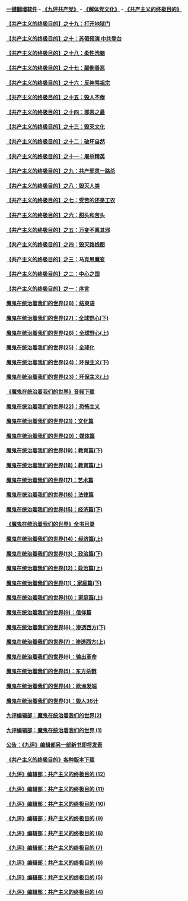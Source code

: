#### [一键翻墙软件](https://github.com/gfw-breaker/nogfw/blob/master/README.md?t=04300938) -  [《九评共产党》](https://github.com/gfw-breaker/9ping.md?t=04300938) - [《解体党文化》](https://github.com/gfw-breaker/jtdwh.md?t=04300938) - [《共产主义的终极目的》](https://github.com/gfw-breaker/gczydzjmd.md?t=04300938)

#### [【共产主义的终极目的】之十九：打开地狱门](../pages/nsc422/n11206376.md?t=04300938) 

#### [【共产主义的终极目的】之十：苏俄预演 中共登台](../pages/nsc422/n11118424.md?t=04300938) 

#### [【共产主义的终极目的】之十八：柔性洗脑](../pages/nsc422/n11199994.md?t=04300938) 

#### [【共产主义的终极目的】之十七：颠倒善恶](../pages/nsc422/n11179782.md?t=04300938) 

#### [【共产主义的终极目的】之十六：反神骂祖宗](../pages/nsc422/n11166798.md?t=04300938) 

#### [【共产主义的终极目的】之十五：毁人不倦](../pages/nsc422/n11166792.md?t=04300938) 

#### [【共产主义的终极目的】之十四：邪恶之最](../pages/nsc422/n11150249.md?t=04300938) 

#### [【共产主义的终极目的】之十三：毁灭文化](../pages/nsc422/n11135227.md?t=04300938) 

#### [【共产主义的终极目的】之十二：破坏自然](../pages/nsc422/n11135214.md?t=04300938) 

#### [【共产主义的终极目的】之十一：屠杀精英](../pages/nsc422/n11118442.md?t=04300938) 

#### [【共产主义的终极目的】之九：共产邪灵一路杀](../pages/nsc422/n11114139.md?t=04300938) 

#### [【共产主义的终极目的】之八：毁灭人类](../pages/nsc422/n11108503.md?t=04300938) 

#### [【共产主义的终极目的】之七：受苦的还是工农](../pages/nsc422/n11101809.md?t=04300938) 

#### [【共产主义的终极目的】之六：甜头和苦头](../pages/nsc422/n11096971.md?t=04300938) 

#### [【共产主义的终极目的】之五：万变不离其邪](../pages/nsc422/n11091285.md?t=04300938) 

#### [【共产主义的终极目的】之四：毁灭路线图](../pages/nsc422/n11086284.md?t=04300938) 

#### [【共产主义的终极目的】之三：马克思魔变](../pages/nsc422/n11061941.md?t=04300938) 

#### [【共产主义的终极目的】之二：中心之国](../pages/nsc422/n11047728.md?t=04300938) 

#### [【共产主义的终极目的】之一：序言](../pages/nsc422/n11086077.md?t=04300938) 

#### [魔鬼在统治着我们的世界(28)：结束语](../pages/nsc422/n10936246.md?t=04300938) 

#### [魔鬼在统治着我们的世界(27)：全球野心(下)](../pages/nsc422/n10928319.md?t=04300938) 

#### [魔鬼在统治着我们的世界(26)：全球野心(上)](../pages/nsc422/n10900318.md?t=04300938) 

#### [魔鬼在统治着我们的世界(25)：全球化](../pages/nsc422/n10788205.md?t=04300938) 

#### [魔鬼在统治着我们的世界(24)：环保主义(下)](../pages/nsc422/n10695307.md?t=04300938) 

#### [魔鬼在统治着我们的世界(23)：环保主义(上)](../pages/nsc422/n10688613.md?t=04300938) 

#### [《魔鬼在统治着我们的世界》音频下载](../pages/nsc422/n10635553.md?t=04300938) 

#### [魔鬼在统治着我们的世界(22)：恐怖主义](../pages/nsc422/n10614727.md?t=04300938) 

#### [魔鬼在统治着我们的世界(21)：文化篇](../pages/nsc422/n10597706.md?t=04300938) 

#### [魔鬼在统治着我们的世界(20)：媒体篇](../pages/nsc422/n10586579.md?t=04300938) 

#### [魔鬼在统治着我们的世界(19)：教育篇(下)](../pages/nsc422/n10564808.md?t=04300938) 

#### [魔鬼在统治着我们的世界(18)：教育篇(上)](../pages/nsc422/n10526970.md?t=04300938) 

#### [魔鬼在统治着我们的世界(17)：艺术篇](../pages/nsc422/n10499093.md?t=04300938) 

#### [魔鬼在统治着我们的世界(16)：法律篇](../pages/nsc422/n10485969.md?t=04300938) 

#### [魔鬼在统治着我们的世界(15)：经济篇(下)](../pages/nsc422/n10469975.md?t=04300938) 

#### [《魔鬼在统治着我们的世界》全书目录](../pages/nsc422/n10464261.md?t=04300938) 

#### [魔鬼在统治着我们的世界(14)：经济篇(上)](../pages/nsc422/n10457370.md?t=04300938) 

#### [魔鬼在统治着我们的世界(13)：政治篇(下)](../pages/nsc422/n10448270.md?t=04300938) 

#### [魔鬼在统治着我们的世界(12)：政治篇(上)](../pages/nsc422/n10444576.md?t=04300938) 

#### [魔鬼在统治着我们的世界(11)：家庭篇(下)](../pages/nsc422/n10440961.md?t=04300938) 

#### [魔鬼在统治着我们的世界(10)：家庭篇(上)](../pages/nsc422/n10435448.md?t=04300938) 

#### [魔鬼在统治着我们的世界(9)：信仰篇](../pages/nsc422/n10432159.md?t=04300938) 

#### [魔鬼在统治着我们的世界(8)：渗透西方(下)](../pages/nsc422/n10429603.md?t=04300938) 

#### [魔鬼在统治着我们的世界(7)：渗透西方(上)](../pages/nsc422/n10426013.md?t=04300938) 

#### [魔鬼在统治着我们的世界(6)：输出革命](../pages/nsc422/n10421536.md?t=04300938) 

#### [魔鬼在统治着我们的世界(5)：东方杀戮](../pages/nsc422/n10417707.md?t=04300938) 

#### [魔鬼在统治着我们的世界(4)：欧洲发端](../pages/nsc422/n10414890.md?t=04300938) 

#### [魔鬼在统治着我们的世界(3)：毁人36计](../pages/nsc422/n10411583.md?t=04300938) 

#### [九评编辑部：魔鬼在统治着我们的世界(2)](../pages/nsc422/n10410036.md?t=04300938) 

#### [九评编辑部：魔鬼在统治着我们的世界 (1)](../pages/nsc422/n10406825.md?t=04300938) 

#### [公告：《九评》编辑部另一部新书即将发表](../pages/nsc422/n10405104.md?t=04300938) 

#### [《共产主义的终极目的》各种版本下载](../pages/nsc422/n10022138.md?t=04300938) 

#### [《九评》编辑部：共产主义的终极目的 (12)](../pages/nsc422/n9933272.md?t=04300938) 

#### [《九评》编辑部：共产主义的终极目的 (11)](../pages/nsc422/n9924973.md?t=04300938) 

#### [《九评》编辑部：共产主义的终极目的 (10)](../pages/nsc422/n9920883.md?t=04300938) 

#### [《九评》编辑部：共产主义的终极目的 (9)](../pages/nsc422/n9916363.md?t=04300938) 

#### [《九评》编辑部：共产主义的终极目的 (8)](../pages/nsc422/n9912488.md?t=04300938) 

#### [《九评》编辑部：共产主义的终极目的 (7)](../pages/nsc422/n9901176.md?t=04300938) 

#### [《九评》编辑部：共产主义的终极目的 (6)](../pages/nsc422/n9899359.md?t=04300938) 

#### [《九评》编辑部：共产主义的终极目的 (5)](../pages/nsc422/n9893174.md?t=04300938) 

#### [《九评》编辑部：共产主义的终极目的 (4)](../pages/nsc422/n9891246.md?t=04300938) 

